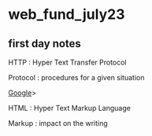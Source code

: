 # web_fund_july23

## first day notes

HTTP
: Hyper Text Transfer Protocol

Protocol
: procedures for a given situation

[Google](www.google.com)>

HTML
: Hyper Text Markup Language

Markup
: impact on the writing
